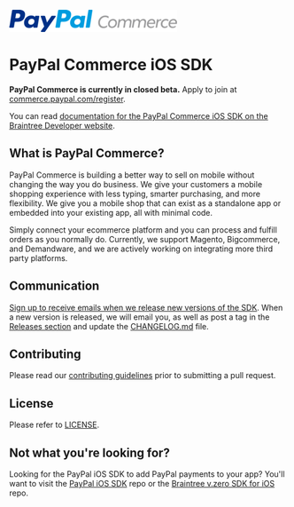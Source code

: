 [![PayPal Commerce](assets/pp_commerce_logo.png)](https://commerce.paypal.com/)

# PayPal Commerce iOS SDK
**PayPal Commerce is currently in closed beta.** Apply to join at [commerce.paypal.com/register](https://commerce.paypal.com/register).

You can read [documentation for the PayPal Commerce iOS SDK on the Braintree Developer website](https://developers.braintreepayments.com/guides/paypal-commerce-ios/overview).

## What is PayPal Commerce?
PayPal Commerce is building a better way to sell on mobile without changing the way you do business. We give your customers a mobile shopping experience with less typing, smarter purchasing, and more flexibility. We give you a mobile shop that can exist as a standalone app or embedded into your existing app, all with minimal code.

Simply connect your ecommerce platform and you can process and fulfill orders as you normally do. Currently, we support Magento, Bigcommerce, and Demandware, and we are actively working on integrating more third party platforms.

## Communication
[Sign up to receive emails when we release new versions of the SDK](http://eepurl.com/_c1K9). When a new version is released, we will email you, as well as post a tag in the [Releases section](https://github.com/braintree/paypal-commerce-ios/releases) and update the [CHANGELOG.md](CHANGELOG.md) file.

## Contributing
Please read our [contributing guidelines](CONTRIBUTING.md) prior to submitting a pull request.

## License
Please refer to [LICENSE](LICENSE).

## Not what you're looking for?
Looking for the PayPal iOS SDK to add PayPal payments to your app? You'll want to visit the [PayPal iOS SDK](https://github.com/paypal/PayPal-iOS-SDK) repo or the [Braintree v.zero SDK for iOS](https://github.com/braintree/braintree_ios) repo.
